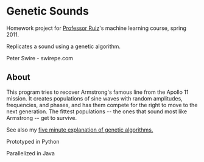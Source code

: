 # Genetic Sounds

Homework project for [Professor Ruiz](http://web.cs.wpi.edu/~ruiz/)'s machine learning course, spring 2011.

Replicates a sound using a genetic algorithm.

Peter Swire - swirepe.com

## About

This program tries to recover Armstrong's famous line from the Apollo 11 mission.  It creates populations of sine waves with random amplitudes, frequencies, and phases, and has them compete for the right to move to the next generation.  The fittest populations -- the ones that sound most like Armstrong -- get to survive.

See also my [five minute explanation of genetic algorithms.](http://drfiveminutes.tumblr.com/post/443817041/genetic-algorithms)

Prototyped in Python

Parallelized in Java